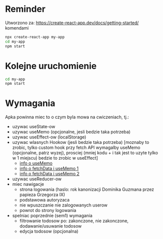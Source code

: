 # Reminder

Utworzono za: https://create-react-app.dev/docs/getting-started/ komendami

```bash
npx create-react-app my-app
cd my-app
npm start
```
# Kolejne uruchomienie

```bash
cd my-app
npm start
```

# Wymagania

Apka powinna miec to o czym byla mowa na cwiczeniach, tj.:
- uzywac useState-ow 
- uzywac useMemo (opcjonalne, jesli bedzie taka potrzeba)
- uzywac useEffect-ow (localStorage)
- uzywac wlasnych Hookow (jesli bedzie taka potrzeba)
[moznaby to zrobic, tylko custom hook przy fetch API wymagalby useMemo
(opcjonalne, patrz wyzej), prosciej (mniej kodu + i tak jest to uzyte
tylko w 1 miejscu) bedzie to zrobic w useEffect]
	+ [info o useMemo](https://medium.com/@shaymalchi/understanding-reacts-usememo-hook-through-a-simple-example-ea05b78075e9)
	+ [info o fetchData i useMemo 1](https://divyanshu013.dev/blog/react-debounce-throttle-hooks/)
	+ [info o fetchData i useMemo 2](https://kyleshevlin.com/debounce-and-throttle-callbacks-with-react-hooks)
- uzywac useReducer-ow
- miec nawigacje
  + strona logowania (haslo: rok kanonizacji Dominika Guzmana przez papieza Grzegorza IX)
  + podstawowa autoryzaca
  + nie wpuszczanie nie zalogowanych userow
  + powrot do strony logowania
- spelniac poprzednie (sem1) wymagania
  + filtrowanie todosow po: zakonczone, nie zakonczone, dodawanie/usuwanie todosow
  + edycja todosow (opcjonalna)
